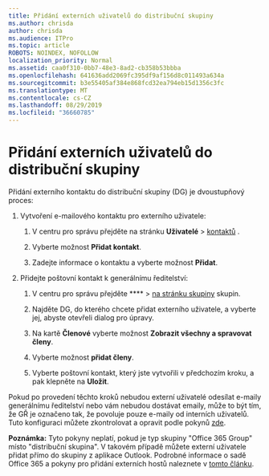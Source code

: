 ```yaml
---
title: Přidání externích uživatelů do distribuční skupiny
ms.author: chrisda
author: chrisda
ms.audience: ITPro
ms.topic: article
ROBOTS: NOINDEX, NOFOLLOW
localization_priority: Normal
ms.assetid: caa0f310-0bb7-48e3-8ad2-cb358b53bbba
ms.openlocfilehash: 641636add2069fc395df9af156d8c011493a634a
ms.sourcegitcommit: b3e55405af384e868fcd32ea794eb15d1356c3fc
ms.translationtype: MT
ms.contentlocale: cs-CZ
ms.lasthandoff: 08/29/2019
ms.locfileid: "36660785"
---
```

# <a name="add-external-users-to-a-distribution-group"></a>Přidání externích uživatelů do distribuční skupiny

Přidání externího kontaktu do distribuční skupiny (DG) je dvoustupňový proces:
  
1. Vytvoření e-mailového kontaktu pro externího uživatele:
    
    1. V centru pro správu přejděte na stránku **Uživatelé** > [kontaktů](https://admin.microsoft.com/adminportal/home#/Contact) . 
    
    2. Vyberte možnost **Přidat kontakt**.
    
    3. Zadejte informace o kontaktu a vyberte možnost **Přidat**.
    
2. Přidejte poštovní kontakt k generálnímu ředitelství:
    
    1. V centru pro správu přejděte **** > [na stránku skupiny](https://admin.microsoft.com/adminportal/home#/groups) skupin. 
    
    2. Najděte DG, do kterého chcete přidat externího uživatele, a vyberte jej, abyste otevřeli dialog pro úpravy.
    
    3. Na kartě **Členové** vyberte možnost **Zobrazit všechny a spravovat členy**. 
    
    4. Vyberte možnost **přidat členy**.
    
    5. Vyberte poštovní kontakt, který jste vytvořili v předchozím kroku, a pak klepněte na **Uložit**.
    
Pokud po provedení těchto kroků nebudou externí uživatelé odesílat e-maily generálnímu ředitelství nebo vám nebudou dostávat emaily, může to být tím, že GŘ je označeno tak, že povoluje pouze e-maily od interních uživatelů. Tuto konfiguraci můžete zkontrolovat a opravit podle pokynů [zde](https://support.office.com/article/Fix-email-delivery-issues-for-error-code-5-7-133-in-Office-365-991abc19-7756-438f-abcb-39f69b80f284.aspx).
  
 **Poznámka:** Tyto pokyny neplatí, pokud je typ skupiny "Office 365 Group" místo "distribuční skupina". V takovém případě můžete externí uživatele přidat přímo do skupiny z aplikace Outlook. Podrobné informace o sadě Office 365 a pokyny pro přidání externích hostů naleznete v [tomto článku](https://support.office.com/article/Guest-access-in-Office-365-Groups-bfc7a840-868f-4fd6-a390-f347bf51aff6.aspx).
  